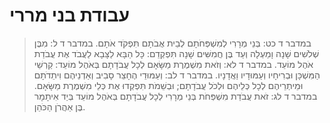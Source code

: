 # עבודת בני מררי

> במדבר ד כט: בְּנֵי מְרָרִי לְמִשְׁפְּחֹתָם לְבֵית אֲבֹתָם תִּפְקֹד אֹתָם.
> במדבר ד ל: מִבֶּן שְׁלֹשִׁים שָׁנָה וָמַעְלָה וְעַד בֶּן חֲמִשִּׁים שָׁנָה תִּפְקְדֵם:  כָּל הַבָּא לַצָּבָא לַעֲבֹד אֶת עֲבֹדַת אֹהֶל מוֹעֵד.
> במדבר ד לא: וְזֹאת מִשְׁמֶרֶת מַשָּׂאָם לְכָל עֲבֹדָתָם בְּאֹהֶל מוֹעֵד:  קַרְשֵׁי הַמִּשְׁכָּן וּבְרִיחָיו וְעַמּוּדָיו וַאֲדָנָיו.
> במדבר ד לב: וְעַמּוּדֵי הֶחָצֵר סָבִיב וְאַדְנֵיהֶם וִיתֵדֹתָם וּמֵיתְרֵיהֶם לְכָל כְּלֵיהֶם וּלְכֹל עֲבֹדָתָם; וּבְשֵׁמֹת תִּפְקְדוּ אֶת כְּלֵי מִשְׁמֶרֶת מַשָּׂאָם.
> במדבר ד לג: זֹאת עֲבֹדַת מִשְׁפְּחֹת בְּנֵי מְרָרִי לְכָל עֲבֹדָתָם בְּאֹהֶל מוֹעֵד בְּיַד אִיתָמָר בֶּן אַהֲרֹן הַכֹּהֵן. 
 

